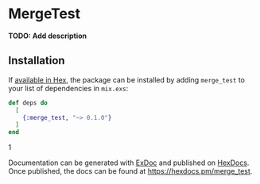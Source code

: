 # MergeTest

**TODO: Add description**

## Installation

If [available in Hex](https://hex.pm/docs/publish), the package can be installed
by adding `merge_test` to your list of dependencies in `mix.exs`:

```elixir
def deps do
  [
    {:merge_test, "~> 0.1.0"}
  ]
end
```

1

Documentation can be generated with [ExDoc](https://github.com/elixir-lang/ex_doc)
and published on [HexDocs](https://hexdocs.pm). Once published, the docs can
be found at <https://hexdocs.pm/merge_test>.

